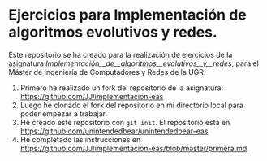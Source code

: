 Ejercicios para Implementación de algoritmos evolutivos y redes.
==================

Este repositorio se ha creado para la realización de ejercicios de la asignatura _Implementación__de__algoritmos__evolutivos__y__redes_, para el Máster de Ingeniería de Computadores y Redes de la UGR.

1. Primero he realizado un fork del repositorio de la asignatura: https://github.com/JJ/implementacion-eas
2. Luego he clonado el fork del repositorio en mi directorio local para poder empezar a trabajar.
3. He creado este repositorio con `git init`. El repositorio está en https://github.com/unintendedbear/unintendedbear-eas
4. He completado las instrucciones en https://github.com/JJ/implementacion-eas/blob/master/primera.md.
